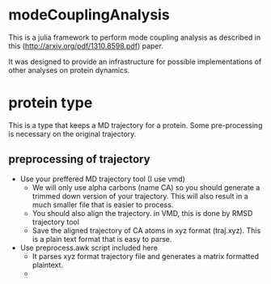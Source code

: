 # modeCouplingAnalysis

This is a julia framework to perform mode coupling analysis as described in this (http://arxiv.org/pdf/1310.8598.pdf) paper. 

It was designed to provide an infrastructure for possible implementations of other analyses on protein dynamics. 

# protein type

This is a type that keeps a MD trajectory for a protein. Some pre-processing is necessary on the original trajectory.

## preprocessing of trajectory

- Use your preffered MD trajectory tool (I use vmd)
  - We will only use alpha carbons (name CA) so you should generate a trimmed down version of your trajectory. This will also result in a much smaller file that is easier to process.
  - You should also align the trajectory. in VMD, this is done by RMSD trajectory tool
  - Save the aligned trajectory of CA atoms in xyz format (traj.xyz). This is a plain text format that is easy to parse.
- Use preprocess.awk script included here
  - It parses xyz format trajectory file and generates a matrix formatted plaintext. 
  - 
